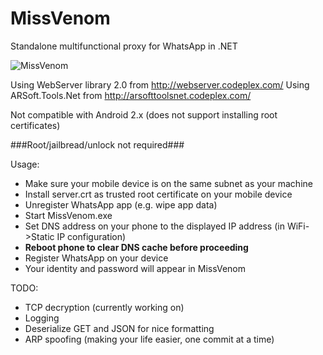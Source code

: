 MissVenom
=========

Standalone multifunctional proxy for WhatsApp in .NET

![MissVenom](https://dl.dropboxusercontent.com/u/68235039/proxy.png)

Using WebServer library 2.0 from http://webserver.codeplex.com/
Using ARSoft.Tools.Net from http://arsofttoolsnet.codeplex.com/

Not compatible with Android 2.x (does not support installing root certificates)

###Root/jailbread/unlock not required###

Usage:
- Make sure your mobile device is on the same subnet as your machine
- Install server.crt as trusted root certificate on your mobile device
- Unregister WhatsApp app (e.g. wipe app data)
- Start MissVenom.exe
- Set DNS address on your phone to the displayed IP address (in WiFi->Static IP configuration)
- **Reboot phone to clear DNS cache before proceeding**
- Register WhatsApp on your device
- Your identity and password will appear in MissVenom

TODO:
- TCP decryption (currently working on)
- Logging
- Deserialize GET and JSON for nice formatting
- ARP spoofing (making your life easier, one commit at a time)
